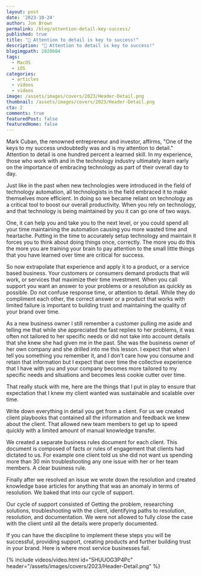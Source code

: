```yaml
---
layout: post
date: '2023-10-24'
author: Jon Brown
permalink: /blog/attention-detail-key-success/
published: true
title: "🔑 Attention to detail is key to success!"
description: "🔑 Attention to detail is key to success!"
blogimgpath: 2020604
tags:
  - MacOS
  - iOS
categories:
  - articles
  - videos
  - videos
image: /assets/images/covers/2023/Header-Detail.png
thumbnail: /assets/images/covers/2023/Header-Detail.png
cta: 2
comments: true
featuredPost: false
featuredHome: false
---
```

Mark Cuban, the renowned entrepreneur and investor, affirms, "One of the keys to my success undoubtedly was and is my attention to detail." Attention to detail is one hundred percent a learned skill. In my experience, those who work with and in the technology industry ultimately learn early on the importance of embracing technology as part of their overall day to day. 

Just like in the past when new technologies were introduced in the field of technology automation, all technologists in the field embraced it to make themselves more efficient. In doing so we became reliant on technology as a critical tool to boost our overall productivity. When you rely on technology, and that technology is being maintained by you it can go one of two ways. 

One, it can help you and take you to the next level, or you could spend all your time maintaining the automation causing you more wasted time and heartache. Putting in the time to accurately setup technology and maintain it forces you to think about doing things once, correctly. The more you do this the more you are training your brain to pay attention to the small little things that you have learned over time are critical for success. 

So now extrapolate that experience and apply it to a product, or a service based business. Your customers or consumers demand products that will work, or services that maximize their time investment. When you call support you want an answer to your problems or a resolution as quickly as possible. Do not confuse response time, or attention to detail. While they do compliment each other, the correct answer or a product that works with limited failure is important to building trust and maintaining the quality of your brand over time. 

As a new business owner I still remember a customer pulling me aside and telling me that while she appreciated the fast replies to her problems, it was often not tailored to her specific needs or did not take into account details that she knew she had given me in the past. She was the business owner of her own company and she drilled into me this lesson. I expect that when I tell you something you remember it, and I don’t care how you consume and retain that information but I expect that over time the collective experience that I have with you and your company becomes more tailored to my specific needs and situations and becomes less cookie cutter over time. 

That really stuck with me, here are the things that I put in play to ensure that expectation that I knew my client wanted was sustainable and scalable over time. 

Write down everything in detail you get from a client. For us we created client playbooks that contained all the information and feedback we knew about the client. That allowed new team members to get up to speed quickly with a limited amount of manual knowledge transfer. 

We created a separate business rules document for each client. This document is composed of facts or rules of engagement that clients had dictated to us. For example one client told us she did not want us spending more than 30 min troubleshooting any one issue with her or her team members. A clear business rule. 

Finally after we resolved an issue we wrote down the resolution and created knowledge base articles for anything that was an anomaly in terms of resolution. We baked that into our cycle of support. 

Our cycle of support consisted of Getting the problem, researching solutions, troubleshooting with the client, identifying paths to resolution, resolution, and documentation. We were not allowed to fully close the case with the client until all the details were properly documented. 

If you can have the discipline to implement these steps you will be successful, providing support, creating products and further building trust in your brand. Here is where most service businesses fail. 

{% include videos/video.html id="5HUUOG3P4Pc" header="/assets/images/covers/2023/Header-Detail.png" %}